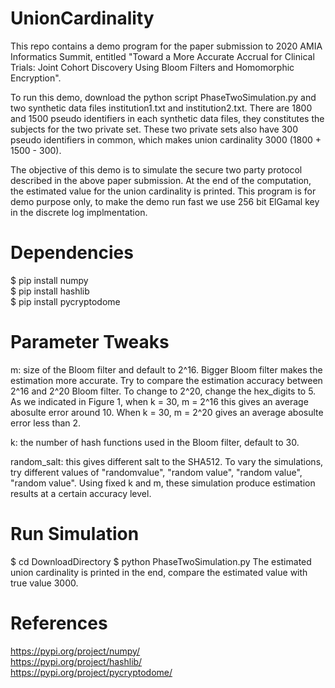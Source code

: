 # UnionCardinality
This repo contains a demo program for the paper submission to 2020 AMIA Informatics Summit, entitled "Toward a More Accurate Accrual for Clinical Trials: Joint Cohort Discovery Using Bloom Filters and Homomorphic Encryption". 

To run this demo, download the python script PhaseTwoSimulation.py and two synthetic data files institution1.txt and institution2.txt. There are 1800 and 1500 pseudo identifiers in each synthetic data files, they constitutes the subjects for the two private set. These two private sets also have 300 pseudo identifiers in common, which makes union cardinality 3000 (1800 + 1500 - 300).

The objective of this demo is to simulate the secure two party protocol described in the above paper submission. At the end of the computation, the estimated value for the union cardinality is printed. This program is for demo purpose only, to make the demo run fast we use 256 bit ElGamal key in the discrete log implmentation.

# Dependencies  
$ pip install numpy  
$ pip install hashlib  
$ pip install pycryptodome  

# Parameter Tweaks
m: size of the Bloom filter and default to 2^16. 
Bigger Bloom filter makes the estimation more accurate. Try to compare the estimation accuracy between 2^16 and 2^20 Bloom filter. To change to 2^20, change the hex_digits to 5. As we indicated in Figure 1, when k = 30, m = 2^16 this gives an average abosulte error around 10. When k = 30, m = 2^20 gives an average abosulte error less than 2.

k: the number of hash functions used in the Bloom filter, default to 30.

random_salt: this gives different salt to the SHA512. 
To vary the simulations, try different values of "randomvalue", "random value", "random  value", "random   value". Using fixed k and m, these simulation produce estimation results at a certain accuracy level.

# Run Simulation
$ cd DownloadDirectory
$ python PhaseTwoSimulation.py
The estimated union cardinality is printed in the end, compare the estimated value with true value 3000.

# References  
https://pypi.org/project/numpy/  
https://pypi.org/project/hashlib/  
https://pypi.org/project/pycryptodome/  

